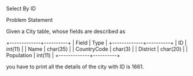 Select By ID

Problem Statement

Given a City table, whose fields are described as

 

+-------------+----------+
| Field       | Type     |
+-------------+----------+
| ID          | int(11)  |
| Name        | char(35) |
| CountryCode | char(3)  |
| District    | char(20) |
| Population  | int(11)  |
+-------------+----------+

you have to print all the details of the city with ID is 1661.

 